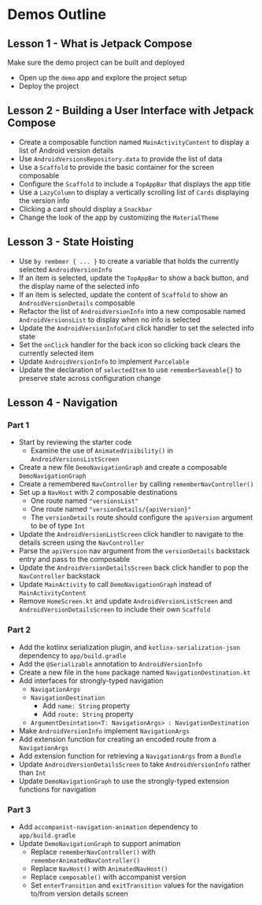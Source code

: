 # Demos Outline

## Lesson 1 - What is Jetpack Compose
Make sure the demo project can be built and deployed

- Open up the `demo` app and explore the project setup
- Deploy the project

## Lesson 2 - Building a User Interface with Jetpack Compose
- Create a composable function named `MainActivityContent` to display a list of Android version details
- Use `AndroidVersionsRepository.data` to provide the list of data
- Use a `Scaffold` to provide the basic container for the screen composable
- Configure the `Scaffold` to include a `TopAppBar` that displays the app title
- Use a `LazyColumn` to display a vertically scrolling list of `Cards` displaying the version info
- Clicking a card should display a `Snackbar`
- Change the look of the app by customizing the `MaterialTheme`

## Lesson 3 - State Hoisting
- Use `by rembmer { ... }` to create a variable that holds the currently selected `AndroidVersionInfo`
- If an item is selected, update the `TopAppBar` to show a back button, and the display name of the selected info
- If an item is selected, update the content of `Scaffold` to show an `AndroidVersionDetails` composable
- Refactor the list of `AndroidVersionInfo` into a new composable named `AndroidVersionsList` to display when no info is selected
- Update the `AndroidVersionInfoCard` click handler to set the selected info state
- Set the `onClick` handler for the back icon so clicking back clears the currently selected item
- Update `AndroidVersionInfo` to implement `Parcelable`
- Update the declaration of `selectedItem` to use `rememberSaveable{}` to preserve state across configuration change

## Lesson 4 - Navigation

### Part 1
- Start by reviewing the starter code
    - Examine the use of `AnimatedVisibility()` in `AndroidVersionsListScreen`
- Create a new file `DemoNavigationGraph` and create a composable `DemoNavigationGraph`
- Create a remembered `NavController` by calling `rememberNavController()`
- Set up a `NavHost` with 2 composable destinations
    - One route named `"versionsList"`
    - One route named `"versionDetails/{apiVersion}"`
    - The `versionDetails` route should configure the `apiVersion` argument to be of type `Int`
- Update the `AndroidVersionListScreen` click handler to navigate to the details screen using the `NavController`
- Parse the `apiVersion` nav argument from the `versionDetails` backstack entry and pass to the composable
- Update the `AndroidVersionDetailsScreen` back click handler to pop the `NavController` backstack
- Update `MainActivity` to call `DemoNavigationGraph` instead of `MainActivityContent`
- Remove `HomeScreen.kt` and update `AndroidVersionListScreen` and `AndroidVersionDetailsScreen` to include their own `Scaffold`

### Part 2
- Add the kotlinx serialization plugin, and `kotlinx-serialization-json` dependency to `app/build.gradle`
- Add the `@Serializable` annotation to `AndroidVersionInfo`
- Create a new file in the `home` package named `NavigationDestination.kt`
- Add interfaces for strongly-typed navigation
    - `NavigationArgs`
    - `NavigationDestination`
        - Add `name: String` property
        - Add `route: String` property
    - `ArgumentDesintation<T: NavigationArgs> : NavigationDestination`
- Make `AndroidVersionInfo` implement `NavigationArgs`
- Add extension function for creating an encoded route from a `NavigationArgs`
- Add extension function for retrieving a `NavigationArgs` from a `Bundle`
- Update `AndroidVersionDetailsScreen` to take `AndroidVersionInfo` rather than `Int`
- Update `DemoNavigationGraph` to use the strongly-typed extension functions for navigation

### Part 3
- Add `accompanist-navigation-animation` dependency to `app/build.gradle`
- Update `DemoNavigationGraph` to support animation
    - Replace `rememberNavController()` with `rememberAnimatedNavController()`
    - Replace `NavHost()` with `AnimatedNavHost()`
    - Replace `composable()` with accompanist version
    - Set `enterTransition` and `exitTransition` values for the navigation to/from version details screen